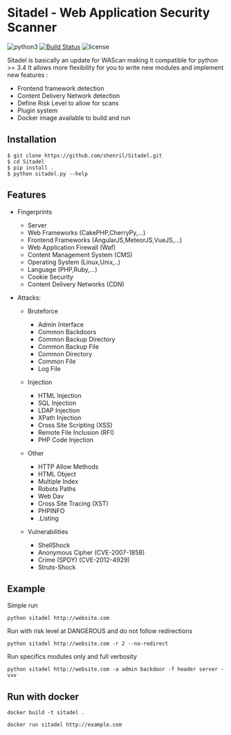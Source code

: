 # Sitadel - Web Application Security Scanner
 ![python3](https://img.shields.io/badge/python-3.6-green.svg) [![Build Status](https://travis-ci.org/shenril/Linguini.svg?branch=master)](https://travis-ci.org/shenril/Linguini) ![license](https://img.shields.io/badge/License-GPLv3-brightgreen.svg)

Sitadel is basically an update for WAScan making it compatible for python >= 3.4
It allows more flexibility for you to write new modules and implement new features :
- Frontend framework detection
- Content Delivery Network detection
- Define Risk Level to allow for scans
- Plugin system
- Docker image available to build and run


## Installation
```
$ git clone https://github.com/shenril/Sitadel.git
$ cd Sitadel
$ pip install .
$ python sitadel.py --help
```

## Features
- Fingerprints
  - Server
  - Web Frameworks (CakePHP,CherryPy,...)
  - Frontend Frameworks (AngularJS,MeteorJS,VueJS,...)
  - Web Application Firewall (Waf)
  - Content Management System (CMS)
  - Operating System (Linux,Unix,..)
  - Language (PHP,Ruby,...)
  - Cookie Security
  - Content Delivery Networks (CDN)

- Attacks:

  - Bruteforce
    - Admin Interface
    - Common Backdoors
    - Common Backup Directory
    - Common Backup File
    - Common Directory
    - Common File
    - Log File

  - Injection
    - HTML Injection
    - SQL Injection
    - LDAP Injection
    - XPath Injection
    - Cross Site Scripting (XSS)
    - Remote File Inclusion (RFI)
    - PHP Code Injection

  - Other
    - HTTP Allow Methods
    - HTML Object
    - Multiple Index
    - Robots Paths
    - Web Dav
    - Cross Site Tracing (XST)
    - PHPINFO
    - .Listing

  - Vulnerabilities
    - ShellShock
    - Anonymous Cipher (CVE-2007-1858)
    - Crime (SPDY) (CVE-2012-4929)
    - Struts-Shock


## Example
Simple run

`python sitadel http://website.com `

Run with risk level at DANGEROUS and do not follow redirections

`python sitadel http://website.com -r 2 --no-redirect`

Run specifics modules only and full verbosity

`python sitadel http://website.com -a admin backdoor -f header server -vvv`

## Run with docker
`docker build -t sitadel .`

`docker run sitadel http://example.com`
